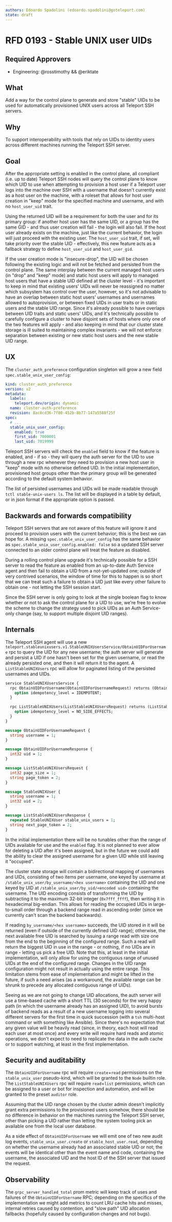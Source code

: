 ```yaml
---
authors: Edoardo Spadolini (edoardo.spadolini@goteleport.com)
state: draft
---
```


# RFD 0193 - Stable UNIX user UIDs

## Required Approvers

* Engineering: @rosstimothy && @eriktate

## What

Add a way for the control plane to generate and store "stable" UIDs to be used for automatically provisioned UNIX users across all Teleport SSH servers.

## Why

To support interoperability with tools that rely on UIDs to identity users across different machines running the Teleport SSH server.

## Goal

After the appropriate setting is enabled in the control plane, all compliant (i.e. up to date) Teleport SSH nodes will query the control plane to know which UID to use when attempting to provision a host user if a Teleport user logs into the machine over SSH with a username that doesn't currently exist as a host user on the machine, with a roleset that allows for host user creation in "keep" mode for the specified machine and username, and with no `host_user_uid` trait.

Using the returned UID will be a requirement for both the user and for its primary group: if another host user has the same UID, or a group has the same GID - and thus user creation will fail - the login will also fail. If the host user already exists on the machine, just like the current behavior, the login will just proceed with the existing user. The `host_user_uid` trait, if set, will take priority over the stable UID - effectively, this new feature acts as a fallback strategy to define `host_user_uid` and `host_user_gid`.

If the user creation mode is "insecure-drop", the UID will be chosen following the existing logic and will not be fetched and persisted from the control plane. The same interplay between the current managed host users (in "drop" and "keep" mode) and static host users will apply to managed host users that have a stable UID defined at the cluster level - it's important to keep in mind that existing users' UIDs will never be reassigned no matter which subsystem has control over the user, however, so it's not advisable to have an overlap between static host users' usernames and usernames allowed to autoprovision, or between fixed UIDs in user traits or in static users and the stable UID range. Since it's already possible to have overlaps between UID traits and static users' UIDs, and it's technically possible to carefully configure a cluster to have disjoint sets of hosts where only one of the two features will apply - and also keeping in mind that our cluster state storage is ill suited to maintaining complex invariants - we will not enforce separation between existing or new static host users and the new stable UID range.

## UX

The `cluster_auth_preference` configuration singleton will grow a new field `spec.stable_unix_user_config`:

```yaml
kind: cluster_auth_preference
version: v2
metadata:
  labels:
    teleport.dev/origin: dynamic
  name: cluster-auth-preference
  revision: 8ac8cd36-7f80-452b-8b77-147a5588f25f
spec:
  # ...
  stable_unix_user_config:
    enabled: true
    first_uid: 7000001
    last_uid: 7019999
```

Teleport SSH servers will check the `enabled` field to know if the feature is enabled, and - if so - they will query the auth server for the UID to use through a new rpc whenever they need to provision a new host user in "keep" mode with no otherwise defined UID. In the initial implementation, provisioned host groups other than the primary group will be generated according to the default system behavior.

The list of persisted usernames and UIDs will be made readable through `tctl stable-unix-users ls`. The list will be displayed in a table by default, or in json format if the appropriate option is passed.

## Backwards and forwards compatibility

Teleport SSH servers that are not aware of this feature will ignore it and proceed to provision users with the current behavior; this is the best we can hope for. A missing `spec.stable_unix_user_config` has the same behavior as `spec.stable_unix_user_config.enabled: false` so a updated SSH server connected to an older control plane will treat the feature as disabled.

During a rolling control plane upgrade it's technically possible for a SSH server to read the feature as enabled from an up-to-date Auth Service agent and then fail to obtain a UID from a not-yet-updated one; outside of very contrived scenarios, the window of time for this to happen is so short that we can treat such a failure to obtain a UID just like every other failure to obtain one - not letting the SSH session start.

Since the SSH server is only going to look at the single boolean flag to know whether or not to ask the control plane for a UID to use, we're free to evolve the scheme to change the strategy used to pick UIDs as an Auth Service-only change (say, to support multiple disjoint UID ranges).

## Internals

The Teleport SSH agent will use a new `teleport.stableunixusers.v1.StableUNIXUsersService/ObtainUIDForUsername` rpc to query the UID for any new username; the auth server will generate and persist a UID if one hasn't been set for the given username, or read the already persisted one, and then it will return it to the agent. A `ListStableUNIXUsers` rpc will allow for paginated listing of the persisted usernames and UIDs.

```proto
service StableUNIXUsersService {
  rpc ObtainUIDForUsername(ObtainUIDForUsernameRequest) returns (ObtainUIDForUsernameResponse) {
    option idempotency_level = IDEMPOTENT;
  }

  rpc ListStableUNIXUsers(ListStableUNIXUsersRequest) returns (ListStableUNIXUsersResponse) {
    option idempotency_level = NO_SIDE_EFFECTS;
  }
}

message ObtainUIDForUsernameRequest {
  string username = 1;
}

message ObtainUIDForUsernameResponse {
  int32 uid = 1;
}

message ListStableUNIXUsersRequest {
  int32 page_size = 1;
  string page_token = 2;
}

message StableUNIXUser {
  string username = 1;
  int32 uid = 2;
}

message ListStableUNIXUsersResponse {
  repeated StableUNIXUser stable_unix_users = 1;
  string next_page_token = 2;
}
```

In the initial implementation there will be no tunables other than the range of UIDs available for use and the `enabled` flag. It is not planned to ever allow for deleting a UID after it's been assigned, but in the future we could add the ability to clear the assigned username for a given UID while still leaving it "occupied".

The cluster state storage will contain a bidirectional mapping of usernames and UIDs, consisting of two items per username, one keyed by username at `/stable_unix_user/by_username/<hex username>` containing the UID and one keyed by UID at `/stable_unix_user/by_uid/<encoded uid>` containing the username. The UID encoding consists of transforming the UID by subtracting it to the maximum 32-bit integer (`0x7fff_ffff`), then writing it in hexadecimal big-endian. This allows for reading the occupied UIDs in large-to-small order through a backend range read in ascending order (since we currently can't scan the backend backwards).

If reading `by_username/<hex username>` succeeds, the UID stored in it will be returned (even if outside of the currently defined UID range); otherwise, the next available free UID is searched by issuing a range read with size one from the end to the beginning of the configured range. Such a read will return the biggest UID in use in the range - or nothing, if no UIDs are in range - letting us pick a free UID. Note that this, at least in the initial implementation, will only allow for using the contiguous range of unused UIDs at the end of the configured range. Changes in the UID range configuration might not result in actually using the entire range. This limitation stems from ease of implementation and might be lifted in the future, if such a need arises (as a workaround, the available range can be shrunk to precede any allocated contiguous range of UIDs).

Seeing as we are not going to change UID allocations, the auth server will use a time-based cache with a short TTL (30 seconds) for the very happy path (in which the username already has an assigned UID), to avoid bursts of backend reads as a result of a new username logging into several different servers for the first time in quick succession (with a `tsh` multi-host command or with something like Ansible). Since there's no expectation that any given value will be heavily read (since, in theory, each host will read each user at most once) and every write will require hard reads and atomic operations, we don't expect to need to replicate the data in the auth cache or to support watching, at least in the first implementation.

## Security and auditability

The `ObtainUIDForUsername` rpc will require `create`+`read` permissions on the `stable_unix_user` pseudo-kind, which will be granted to the `Node` builtin role. The `ListStableUNIXUsers` rpc will require `read`+`list` permissions, which can be assigned to a user or bot for inspection and automation, and will be granted to the preset `auditor` role.

Assuming that the UID range chosen by the cluster admin doesn't implicitly grant extra permissions to the provisioned users somehow, there should be no difference in behavior on the machines running the Teleport SSH server, other than picking a UID rather than letting the system tooling pick an available one from the local user database.

As a side effect of `ObtainUIDForUsername` we will emit one of two new audit log events, `stable_unix_user.create` or `stable_host_user.read`, depending on whether the username already had an associated stable UID or not; the events will be identical other than the event name and code, containing the username, the associated UID and the host ID of the SSH server that issued the request.

## Observability

The `grpc_server_handled_total` prom metric will keep track of uses and failures of the `ObtainUIDForUsername` RPC; depending on the specifics of the implementation we might add metrics to count LRU cache hits and misses, internal retries caused by contention, and "slow path" UID allocation fallbacks (hopefully caused by configuration changes and not bugs).
